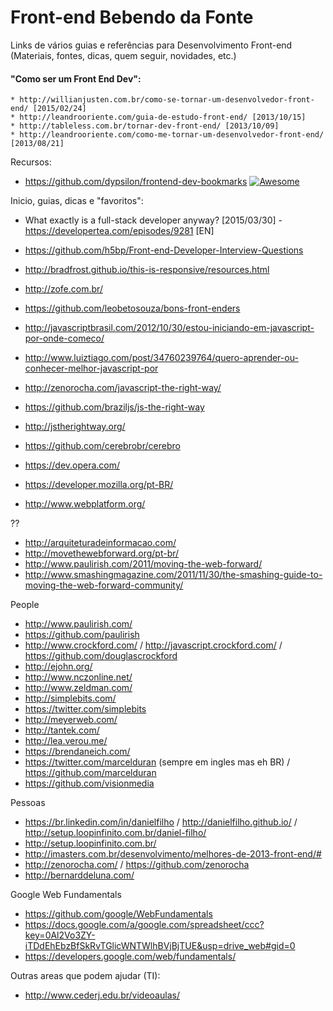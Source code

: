 # Front-end Bebendo da Fonte
Links de vários guias e referências para Desenvolvimento Front-end
(Materiais, fontes, dicas, quem seguir, novidades, etc.)

#### "Como ser um Front End Dev":
    * http://willianjusten.com.br/como-se-tornar-um-desenvolvedor-front-end/ [2015/02/24]
    * http://leandrooriente.com/guia-de-estudo-front-end/ [2013/10/15]
    * http://tableless.com.br/tornar-dev-front-end/ [2013/10/09]
    * http://leandrooriente.com/como-me-tornar-um-desenvolvedor-front-end/ [2013/08/21]

Recursos:
* https://github.com/dypsilon/frontend-dev-bookmarks [![Awesome](https://cdn.rawgit.com/sindresorhus/awesome/d7305f38d29fed78fa85652e3a63e154dd8e8829/media/badge.svg)](https://github.com/sindresorhus/awesome)


Inicio, guias, dicas e "favoritos":
* What exactly is a full-stack developer anyway? [2015/03/30] - https://developertea.com/episodes/9281 [EN]

* https://github.com/h5bp/Front-end-Developer-Interview-Questions
* http://bradfrost.github.io/this-is-responsive/resources.html
* http://zofe.com.br/
* https://github.com/leobetosouza/bons-front-enders
* http://javascriptbrasil.com/2012/10/30/estou-iniciando-em-javascript-por-onde-comeco/
* http://www.luiztiago.com/post/34760239764/quero-aprender-ou-conhecer-melhor-javascript-por
* http://zenorocha.com/javascript-the-right-way/
* https://github.com/braziljs/js-the-right-way
* http://jstherightway.org/
* https://github.com/cerebrobr/cerebro
* https://dev.opera.com/
* https://developer.mozilla.org/pt-BR/
* http://www.webplatform.org/
 
??
* http://arquiteturadeinformacao.com/
* http://movethewebforward.org/pt-br/
* http://www.paulirish.com/2011/moving-the-web-forward/
* http://www.smashingmagazine.com/2011/11/30/the-smashing-guide-to-moving-the-web-forward-community/

People
* http://www.paulirish.com/
* https://github.com/paulirish
* http://www.crockford.com/ / http://javascript.crockford.com/ / https://github.com/douglascrockford
* http://ejohn.org/
* http://www.nczonline.net/
* http://www.zeldman.com/
* http://simplebits.com/
* https://twitter.com/simplebits
* http://meyerweb.com/
* http://tantek.com/
* http://lea.verou.me/
* https://brendaneich.com/
* https://twitter.com/marcelduran  (sempre em ingles mas eh BR) / https://github.com/marcelduran
* https://github.com/visionmedia


Pessoas
* https://br.linkedin.com/in/danielfilho / http://danielfilho.github.io/ / http://setup.loopinfinito.com.br/daniel-filho/
* http://setup.loopinfinito.com.br/
* http://imasters.com.br/desenvolvimento/melhores-de-2013-front-end/#
* http://zenorocha.com/ / https://github.com/zenorocha
* http://bernarddeluna.com/ 

Google Web Fundamentals
* https://github.com/google/WebFundamentals
* https://docs.google.com/a/google.com/spreadsheet/ccc?key=0Al2Vo3ZY-iTDdEhEbzBfSkRvTGlicWNTWlhBVjBjTUE&usp=drive_web#gid=0
* https://developers.google.com/web/fundamentals/


Outras areas que podem ajudar (TI):
* http://www.cederj.edu.br/videoaulas/
